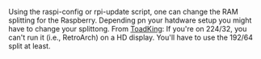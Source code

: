 Using the raspi-config or rpi-update script, one can change the RAM splitting for the Raspberry. Depending pn your hatdware setup you might have to change your splittong. From [ToadKing](http://www.raspberrypi.org/phpBB3/viewtopic.php?p=112241#p112241): If you're on 224/32, you can't run it (i.e., RetroArch) on a HD display. You'll have to use the 192/64 split at least.